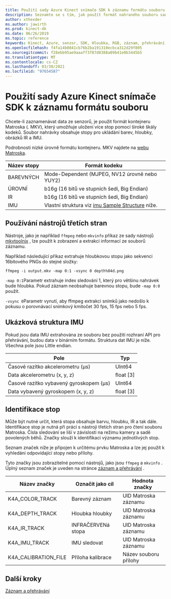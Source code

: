 ```yaml
---
title: Použití sady Azure Kinect snímače SDK k záznamu formátu souboru
description: Seznamte se s tím, jak použít formát nahraného souboru sady Kinect senzor sady Azure.
author: xthexder
ms.author: jawirth
ms.prod: kinect-dk
ms.date: 06/26/2019
ms.topic: reference
keywords: Kinect, Azure, senzor, SDK, Hloubka, RGB, záznam, přehrávání, Matroska, MKV
ms.openlocfilehash: f4fa14b0841cb76b2ba191310ecbca312d29f805
ms.sourcegitcommit: f28ebb95ae9aaaff3f87d8388a09b41e0b3445b5
ms.translationtype: MT
ms.contentlocale: cs-CZ
ms.lasthandoff: 03/30/2021
ms.locfileid: "97654587"
---
```

# <a name="use-azure-kinect-sensor-sdk-to-record-file-format"></a>Použití sady Azure Kinect snímače SDK k záznamu formátu souboru

Chcete-li zaznamenávat data ze senzorů, je použit formát kontejneru Matroska (. MKV), který umožňuje uložení více stop pomocí široké škály kodeků. Soubor nahrávky obsahuje stopy pro ukládání barev, hloubky, obrázků IR a IMU.

Podrobnosti nízké úrovně formátu kontejneru. MKV najdete na [webu Matroska](https://www.matroska.org/index.html).

| Název stopy | Formát kodeku                          |
|------------|---------------------------------------|
| BAREVNÝCH      | Mode-Dependent (MJPEG, NV12 úrovně nebo YUY2) |
| ÚROVNÍ      | b16g (16 bitů ve stupních šedi, Big Endian)   |
| IR         | b16g (16 bitů ve stupních šedi, Big Endian)   |
| IMU        | Vlastní struktura viz [imu Sample Structure](record-file-format.md#imu-sample-structure) níže. |

## <a name="using-third-party-tools"></a>Používání nástrojů třetích stran

Nástroje, jako je například `ffmpeg` nebo `mkvinfo` příkaz ze sady nástrojů [mkvtoolnix](https://mkvtoolnix.download/) , lze použít k zobrazení a extrakci informací ze souborů záznamu.

Například následující příkaz extrahuje hloubkovou stopu jako sekvenci 16bitového PNGs do stejné složky:

```
ffmpeg -i output.mkv -map 0:1 -vsync 0 depth%04d.png
```

`-map 0:1`Parametr extrahuje index sledování 1, který pro většinu nahrávek bude hloubka. Pokud záznam neobsahuje barevnou stopu, bude `-map 0:0` použit.

`-vsync 0`Parametr vynutí, aby ffmpeg extrakci snímků jako nedošlo k pokusu o porovnávací snímkový kmitočet 30 fps, 15 fps nebo 5 fps.

## <a name="imu-sample-structure"></a>Ukázková struktura IMU

Pokud jsou data IMU extrahována ze souboru bez použití rozhraní API pro přehrávání, budou data v binárním formátu.
Struktura dat IMU je níže. Všechna pole jsou Little endian.

| Pole                        | Typ     |
|------------------------------|----------|
| Časové razítko akcelerometru (μs) | UInt64   |
| Data akcelerometru (x, y, z) | float [3] |
| Časové razítko vybavený gyroskopem (μs)     | UInt64   |
| Data vybavený gyroskopem (x, y, z)     | float [3] |

## <a name="identifying-tracks"></a>Identifikace stop

Může být nutné určit, která stopa obsahuje barvu, hloubku, IR a tak dále. Identifikace stop je nutná při práci s nástroji třetích stran pro čtení souboru Matroska.
Čísla sledování se liší v závislosti na režimu kamery a sadě povolených běhů. Značky slouží k identifikaci významu jednotlivých stop.

Seznam značek níže je připojen k určitému prvku Matroska a lze jej použít k vyhledání odpovídající stopy nebo přílohy.

Tyto značky jsou zobrazitelné pomocí nástrojů, jako jsou `ffmpeg` a `mkvinfo` .
Úplný seznam značek je uveden na stránce [záznam a přehrávání](record-playback-api.md) .

| Název značky             | Označit jako cíl             | Hodnota značky             |
|----------------------|------------------------|-----------------------|
| K4A_COLOR_TRACK      | Barevný záznam            | UID Matroska záznamu    |
| K4A_DEPTH_TRACK      | Hloubka hloubky            | UID Matroska záznamu    |
| K4A_IR_TRACK         | INFRAČERVENá stopa               | UID Matroska záznamu    |
| K4A_IMU_TRACK        | IMU sledovat              | UID Matroska záznamu    |
| K4A_CALIBRATION_FILE | Příloha kalibrace | Název souboru přílohy   |

## <a name="next-steps"></a>Další kroky

[Záznam a přehrávání](record-playback-api.md)
